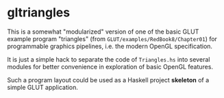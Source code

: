 # gltriangles
This is a somewhat "modularized" version of one of the basic GLUT example
program "triangles" (from `GLUT/examples/RedBook8/Chapter01`) for
programmable graphics pipelines, i.e. the modern OpenGL specification.

It is just a simple hack to separate the code of `Triangles.hs` into several
modules for better convenience in exploration of basic OpenGL features.

Such a program layout could be used as a Haskell project **skeleton** of a simple
GLUT application.
